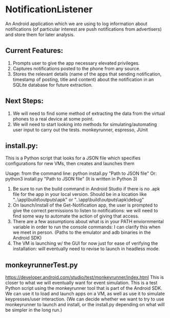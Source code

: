 # NotificationListener


An Android application which we are using to log information about notifications (of particular interest are push notifications from advertisers) and store them for later analysis.

## Current Features:

1. Prompts user to give the app necessary elevated privileges. 
2. Captures notifications posted to the phone from any source.
3. Stores the relevant details (name of the apps that sending notification, timestamp of posting, title and content) about the notification in an SQLite database for future extraction.

## Next Steps:

1. We will need to find some method of extracting the data from the virtual phones to a real device at some point.
2. We will need to start looking into methods for simulating/automating user input to carry out the tests. monkeyrunner, espresso, JUnit

## install.py:

This is a Python script that looks for a JSON file which specifies configurations for new VMs, then creates and launches them

Usage: from the command line: python install.py "Path to JSON file" Or:  python3 install.py "Path to JSON file" (It is written in Python 3)

1. Be sure to run the build command in Android Studio if there is no .apk file for the app in your local version. Should be in a location like "..\app\build\outputs\apk" or "..\app\build\outputs\apk\debug"
2. On launch/install of the Get-Notification app, the user is prompted to give the correct permissions to listen to notifications: we will need to find some way to automate the action of giving that access.
3. There are a few assumptions about what is in your PATH enviornmental variable in order to run the console commands: I can clarify this when we meet in person. (Paths to the emulator and adb binaries in the Android SDK)
4. The VM is launching w/ the GUI for now just for ease of verifying the installation: will eventually need to revise to launch in headless mode.


## monkeyrunnerTest.py
https://developer.android.com/studio/test/monkeyrunner/index.html This is closer to what we will eventually want for event simulation. 
This is a test Python script using the monkeyrunner tool that is part of the Android SDK.  
We can use it to load and launch apps on a VM, as well as use it to simulate keypresses/user interaction. 
(We can decide whether we want to try to use monkeyrunner to launch and install, or the install.py depending on what will be simpler in the long run.)


